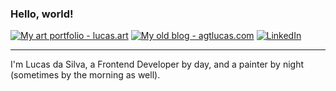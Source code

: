 ### Hello, world!

[![My art portfolio - lucas.art](https://img.shields.io/static/v1?label=My%20portfolio%20-%20lucas.art&message=%20&color=blue&style=flat-square&logoColor=white)](https://lucas.art/)
[![My old blog - agtlucas.com](https://img.shields.io/static/v1?label=Old%20Blog%20-%20agtlucas.com&message=%20&color=blue&style=flat-square&logoColor=white)](https://agtlucas.com/)
[![LinkedIn](https://img.shields.io/static/v1?label=LinkedIn&message=%20&color=blue&logo=LinkedIn&style=flat-square&logoColor=white)](https://www.linkedin.com/in/agtlucas)

---

I'm Lucas da Silva, a Frontend Developer by day, and a painter by night (sometimes by the morning as well).

<!--
**AgtLucas/agtlucas** is a ✨ _special_ ✨ repository because its `README.md` (this file) appears on your GitHub profile.

Here are some ideas to get you started:

- 🔭 I’m currently working on ...
- 🌱 I’m currently learning ...
- 👯 I’m looking to collaborate on ...
- 🤔 I’m looking for help with ...
- 💬 Ask me about ...
- 📫 How to reach me: ...
- 😄 Pronouns: ...
- ⚡ Fun fact: ...
-->
